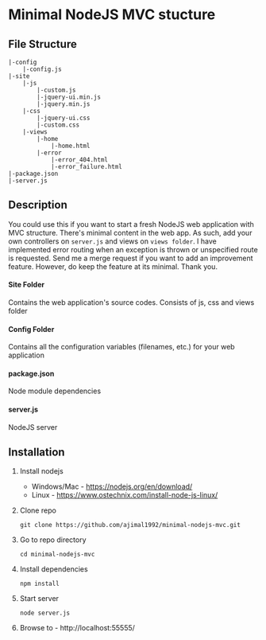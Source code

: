# Minimal NodeJS MVC stucture
## File Structure
    |-config
        |-config.js
    |-site
        |-js
            |-custom.js
            |-jquery-ui.min.js
            |-jquery.min.js
        |-css
            |-jquery-ui.css
            |-custom.css
        |-views
            |-home
                |-home.html
            |-error
                |-error_404.html
                |-error_failure.html
    |-package.json
    |-server.js

## Description
You could use this if you want to start a fresh NodeJS web application with MVC structure. There's minimal content in the web app. As such, add your own controllers on `server.js` and views on `views folder`. I have implemented error routing when an exception is thrown or unspecified route is requested. Send me a merge request if you want to add an improvement feature. However, do keep the feature at its minimal. Thank you.
#### Site Folder
Contains the web application's source codes. Consists of js, css and views folder
#### Config Folder
Contains all the configuration variables (filenames, etc.) for your web application
#### package.json
Node module dependencies
#### server.js
NodeJS server

## Installation
1. Install nodejs
    - Windows/Mac - https://nodejs.org/en/download/
    - Linux - https://www.ostechnix.com/install-node-js-linux/
2. Clone repo

       git clone https://github.com/ajimal1992/minimal-nodejs-mvc.git
3. Go to repo directory

       cd minimal-nodejs-mvc
4. Install dependencies

       npm install
5. Start server

       node server.js
6. Browse to - http://localhost:55555/

